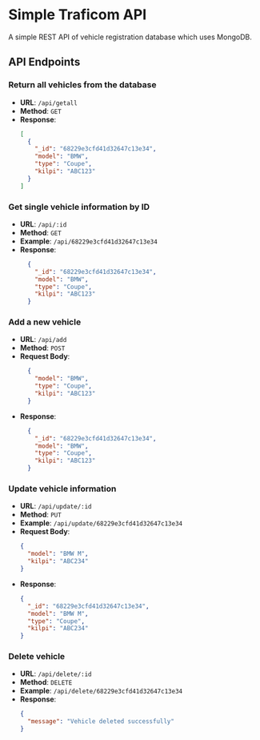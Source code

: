 # Simple Traficom API

A simple REST API of vehicle registration database which uses MongoDB.

## API Endpoints

### Return all vehicles from the database
- **URL**: `/api/getall`
- **Method**: `GET`
- **Response**: 
  ```json
  [
    {
      "_id": "68229e3cfd41d32647c13e34",
      "model": "BMW",
      "type": "Coupe",
      "kilpi": "ABC123"
    }
  ]
  ```

### Get single vehicle information by ID
- **URL**: `/api/:id`
- **Method**: `GET`
- **Example**: `/api/68229e3cfd41d32647c13e34`
- **Response**: 
  ```json
    {
      "_id": "68229e3cfd41d32647c13e34",
      "model": "BMW",
      "type": "Coupe",
      "kilpi": "ABC123"
    }
  ```

### Add a new vehicle
- **URL**: `/api/add`
- **Method**: `POST`
- **Request Body**:
  ```json
    {
      "model": "BMW",
      "type": "Coupe",
      "kilpi": "ABC123"
    }
  ```
- **Response**: 
  ```json
    {
      "_id": "68229e3cfd41d32647c13e34",
      "model": "BMW",
      "type": "Coupe",
      "kilpi": "ABC123"
    }
  ```

### Update vehicle information
- **URL**: `/api/update/:id`
- **Method**: `PUT`
- **Example**: `/api/update/68229e3cfd41d32647c13e34`
- **Request Body**:
  ```json
  {
    "model": "BMW M",
    "kilpi": "ABC234"
  }
  ```
- **Response**: 
  ```json
  {
    "_id": "68229e3cfd41d32647c13e34",
    "model": "BMW M",
    "type": "Coupe",
    "kilpi": "ABC234"
  }
  ```

### Delete vehicle
- **URL**: `/api/delete/:id`
- **Method**: `DELETE`
- **Example**: `/api/delete/68229e3cfd41d32647c13e34`
- **Response**: 
  ```json
  {
    "message": "Vehicle deleted successfully"
  }
  ```